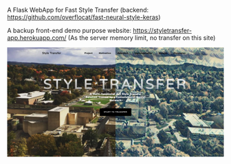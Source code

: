 A Flask WebApp for Fast Style Transfer (backend: https://github.com/overflocat/fast-neural-style-keras)

A backup front-end demo purpose website: https://styletransfer-app.herokuapp.com/ (As the server memory limit, no transfer on this site)

![Repo List](pictures/front-page.png)
